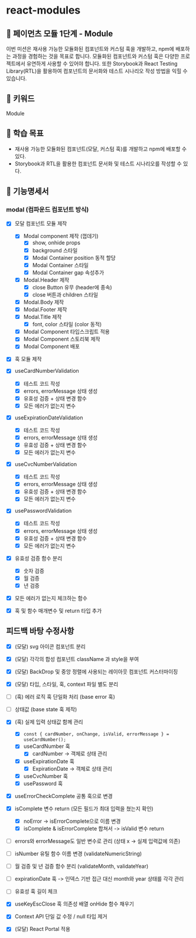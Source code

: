 # react-modules

## 🚀 페이먼츠 모듈 1단계 - Module

이번 미션은 재사용 가능한 모듈화된 컴포넌트와 커스텀 훅을 개발하고, npm에 배포하는 과정을 경험하는 것을 목표로 합니다. 모듈화된 컴포넌트와 커스텀 훅은 다양한 프로젝트에서 유연하게 사용할 수 있어야 합니다. 또한 Storybook과 React Testing Library(RTL)을 활용하여 컴포넌트의 문서화와 테스트 시나리오 작성 방법을 익힐 수 있습니다.

## 🔑 키워드

Module

## 📍 학습 목표

- 재사용 가능한 모듈화된 컴포넌트(모달, 커스텀 훅)를 개발하고 npm에 배포할 수 있다.
- Storybook과 RTL을 활용한 컴포넌트 문서화 및 테스트 시나리오를 작성할 수 있다.

## 📝 기능명세서

### modal (컴파운드 컴포넌트 방식)

- [x] 모달 컴포넌트 모듈 제작

  - [x] Modal component 제작 (껍데기)
    - [x] show, onhide props
    - [x] background 스타일
    - [x] Modal Container position 동적 할당
    - [x] Modal Container 스타일
    - [x] Modal Container gap 속성추가
  - [x] Modal.Header 제작
    - [x] close Button 유무 (header에 종속)
    - [x] close 버튼과 children 스타일
  - [x] Modal.Body 제작
  - [x] Modal.Footer 제작
  - [x] Modal.Title 제작
    - [x] font, color 스타일 (color 동적)
  - [x] Modal Component 타입스크립트 적용
  - [x] Modal Component 스토리북 제작
  - [x] Modal Component 배포

- [x] 훅 모듈 제작

- [x] useCardNumberValidation

  - [x] 테스트 코드 작성
  - [x] errors, errorMessage 상태 생성
  - [x] 유효성 검증 + 상태 변경 함수
  - [x] 모든 에러가 없는지 변수

- [x] useExpirationDateValidation

  - [x] 테스트 코드 작성
  - [x] errors, errorMessage 상태 생성
  - [x] 유효성 검증 + 상태 변경 함수
  - [x] 모든 에러가 없는지 변수

- [x] useCvcNumberValidation

  - [x] 테스트 코드 작성
  - [x] errors, errorMessage 상태 생성
  - [x] 유효성 검증 + 상태 변경 함수
  - [x] 모든 에러가 없는지 변수

- [x] usePasswordValidation

  - [x] 테스트 코드 작성
  - [x] errors, errorMessage 상태 생성
  - [x] 유효성 검증 + 상태 변경 함수
  - [x] 모든 에러가 없는지 변수

- [x] 유효성 검증 함수 분리

  - [x] 숫자 검증
  - [x] 월 검증
  - [x] 년 검증

- [x] 모든 에러가 없는지 체크하는 함수

- [x] 훅 및 함수 매개변수 및 return 타입 추가

## 피드백 바탕 수정사항

- [x] (모달) svg 아이콘 컴포넌트 분리
- [x] (모달) 각각의 합성 컴포넌트 className 과 style을 부여
- [x] (모달) BackDrop 및 중앙 정렬에 사용되는 레이아웃 컴포넌트 커스터마이징
- [x] (모달) 타입, 스타일, 훅, context 파일 별도 분리

- [ ] (훅) 에러 로직 훅 단일화 처리 (base error 훅)
- [ ] 상태값 (base state 훅 제작)
- [x] (훅) 실제 입력 상태값 함께 관리
  - [x] `const { cardNumber, onChange, isValid, errorMessage } = useCardNumber();`
  - [x] useCardNumber 훅
    - [x] cardNumber -> 객체로 상태 관리
  - [x] useExpirationDate 훅
    - [x] ExpirationDate -> 객체로 상태 관리
  - [x] useCvcNumber 훅
  - [x] usePassword 훅
- [x] useErrorCheckComplete 공통 훅으로 변경
- [x] isComplete 변수 return (모든 필드가 최대 입력을 쳤는지 확인)
  - [x] noError -> isErrorComplete으로 이름 변경
  - [x] isComplete & isErrorComplete 합쳐서 -> isValid 변수 return
- [ ] errors와 errorMessage도 일반 변수로 관리 (상태 x -> 실제 입력값에 의존)
- [ ] isNumber 유틸 함수 이름 변경 (validateNumericString)
- [ ] 월 검증 및 년 검증 함수 분리 (validateMonth, validateYear)
- [ ] expirationDate 훅 -> 인덱스 기반 접근 대신 month와 year 상태를 각각 관리
- [ ] 유효성 훅 길이 체크
- [x] useKeyEscClose 훅 의존성 배열 onHide 함수 채우기
- [x] Context API 단일 값 수정 / null 타입 제거
- [x] (모달) React Portal 적용

